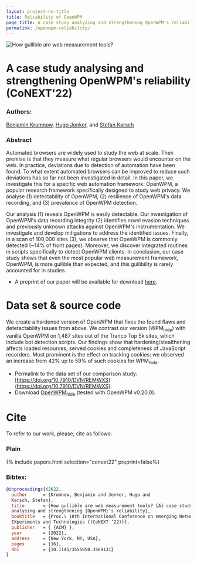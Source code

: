 ```yaml
---
layout: project-no-title
title: Reliability of OpenWPM
page_title: A case study analysing and strengthening OpenWPM's reliability
permalink: /openwpm-reliability/
---
```


![How gullible are web measurement tools?]({{site.url}}/assets/images/openwpm_banner.png)


# A case study analysing and strengthening OpenWPM's reliability (CoNEXT'22)

### Authors: 
[Benjamin Krumnow](mailto:benjamin.krumnow*ät*th-koeln.de),
[Hugo Jonker](mailto:hugo.jonker*ät*ou.nl), and
[Stefan Karsch](mailto:stefan.karsch*ät*th-koeln.de)

### Abstract
Automated browsers are widely used to study the web at scale.
Their premise is that they measure what regular browsers would encounter
on the web. In practice, deviations due to detection of automation have
been found. To what extent automated browsers can be improved to reduce
such deviations has so far not been investigated in detail.
In this paper, we investigate this for a specific web automation framework:
OpenWPM, a popular research framework specifically designed to study
web privacy.
We analyse (1) detectability of OpenWPM, (2) resilience
of OpenWPM's data recording, and (3) prevalence of OpenWPM detection.
	

Our analysis (1) reveals OpenWPM is easily detectable. 
Our investigation of OpenWPM's data recording integrity (2) identifies novel
evasion techniques and previously unknown attacks against OpenWPM's instrumentation.
We investigate and develop mitigations to address the identified issues. 
Finally, in a scan of 100,000 sites (3), we observe that OpenWPM is commonly
detected (~14% of front pages). Moreover, we discover integrated
routines in scripts specifically to detect OpenWPM clients.
In conclusion, our case study shows that even the most popular web measurement
framework, OpenWPM, is more gullible than expected, and this gullibility is
rarely accounted for in studies.

* A preprint of our paper will be available for download [here](https://cs.ou.nl/members/hugo/papers/conext22.pdf).

# Data set & source code
We create a hardened version of OpenWPM that fixes the found flaws and detetactability issues from above. We contrast our version (WPM<sub>hide</sub>) with vanilla OpenWPM on 1,487 sites out of the Tranco Top 5k sites, which include bot detection scripts. 
Our findings show that hardening/stealthening affects loaded resources, served cookies and completeness of JavaScript recorders. 
Most prominent is the effect on tracking cookies: we observed an increase from 42% up to 59% of such cookies for WPM<sub>hide</sub>.

* Permalink to the data set of our comparison study: [https://doi.org/10.7910/DVN/REMWXS](https://doi.org/10.7910/DVN/REMWXS).
* Download [OpenWPM<sub>hide</sub>](https://github.com/bkrumnow/OpenWPM/tree/stealth_extension) (tested with OpenWPM v0.20.0).


# Cite
To refer to our work, please, cite as follows:

### Plain
{% include papers.html selection="conext22" preprint=false%}

### Bibtex:
```bibtex
@inproceedings{KJK22,
  author      = {Krumnow, Benjamin and Jonker, Hugo and
  Karsch, Stefan},
  title       = {How gullible are web measurement tools? {A} case study
  analysing and strengthening {OpenWPM}’s reliability},
  booktitle   = {Proc.\ 18th International Conference on emerging Networking
  EXperiments and Technologies {(CoNEXT ’22)}},
  publisher   = { {ACM} },
  year        = {2022},
  address     = {New York, NY, USA},
  pages       = {16},
  doi         = {10.1145/3555050.3569131}
}
```
